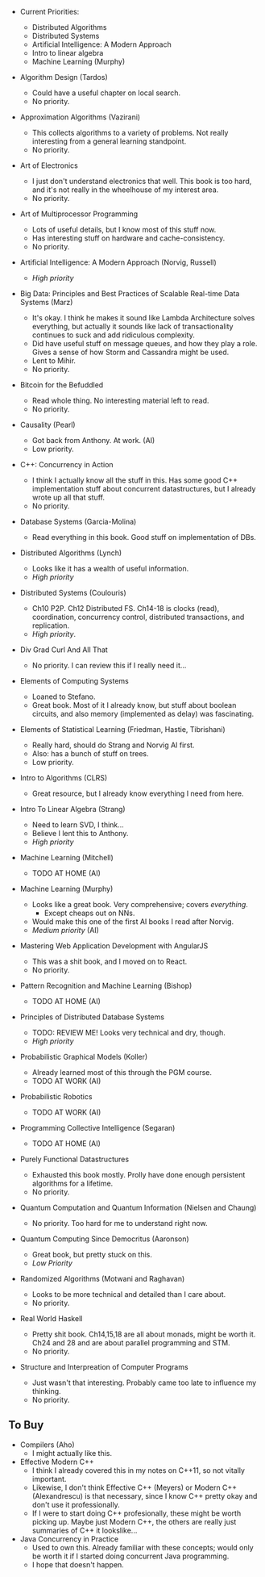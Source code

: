 * Current Priorities:
    * Distributed Algorithms
    * Distributed Systems
    * Artificial Intelligence: A Modern Approach
    * Intro to linear algebra
    * Machine Learning (Murphy)

* Algorithm Design (Tardos)
    * Could have a useful chapter on local search.
    * No priority.
* Approximation Algorithms (Vazirani)
    * This collects algorithms to a variety of problems. Not really
      interesting from a general learning standpoint.
    * No priority.
* Art of Electronics
    * I just don't understand electronics that well. This book is too
      hard, and it's not really in the wheelhouse of my interest area.
    * No priority.
* Art of Multiprocessor Programming
    * Lots of useful details, but I know most of this stuff now.
    * Has interesting stuff on hardware and cache-consistency.
    * No priority.
* Artificial Intelligence: A Modern Approach (Norvig, Russell)
    * *High priority*
* Big Data: Principles and Best Practices of Scalable Real-time Data
  Systems (Marz)
    * It's okay. I think he makes it sound like Lambda Architecture
      solves everything, but actually it sounds like lack of
      transactionality continues to suck and add ridiculous
      complexity.
    * Did have useful stuff on message queues, and how they play a
      role. Gives a sense of how Storm and Cassandra might be used.
    * Lent to Mihir.
    * No priority.
* Bitcoin for the Befuddled
    * Read whole thing. No interesting material left to read.
    * No priority.
* Causality (Pearl)
    * Got back from Anthony. At work. (AI)
    * Low priority.
* C++: Concurrency in Action
    * I think I actually know all the stuff in this. Has some good C++
      implementation stuff about concurrent datastructures, but I
      already wrote up all that stuff.
    * No priority.
* Database Systems (Garcia-Molina)
    * Read everything in this book. Good stuff on implementation of
      DBs.
* Distributed Algorithms (Lynch)
    * Looks like it has a wealth of useful information.
    * *High priority*
* Distributed Systems (Coulouris)
    * Ch10 P2P. Ch12 Distributed FS. Ch14-18 is clocks (read),
      coordination, concurrency control, distributed transactions, and
      replication.
    * *High priority*.
* Div Grad Curl And All That
    * No priority. I can review this if I really need it...
* Elements of Computing Systems
    * Loaned to Stefano.
    * Great book. Most of it I already know, but stuff about boolean
      circuits, and also memory (implemented as delay) was fascinating.
* Elements of Statistical Learning (Friedman, Hastie, Tibrishani)
    * Really hard, should do Strang and Norvig AI first.
    * Also: has a bunch of stuff on trees.
    * Low priority.
* Intro to Algorithms (CLRS)
    * Great resource, but I already know everything I need from here.
* Intro To Linear Algebra (Strang)
    * Need to learn SVD, I think...
    * Believe I lent this to Anthony.
    * *High priority*
* Machine Learning (Mitchell)
    * TODO AT HOME (AI)
* Machine Learning (Murphy)
    * Looks like a great book. Very comprehensive; covers
      *everything*.
        * Except cheaps out on NNs.
    * Would make this one of the first AI books I read after Norvig.
    * *Medium priority* (AI)
* Mastering Web Application Development with AngularJS
    * This was a shit book, and I moved on to React.
    * No priority.
* Pattern Recognition and Machine Learning (Bishop)
    * TODO AT HOME (AI)
* Principles of Distributed Database Systems
    * TODO: REVIEW ME! Looks very technical and dry, though.
    * *High priority*
* Probabilistic Graphical Models (Koller)
    * Already learned most of this through the PGM course.
    * TODO AT WORK (AI)
* Probabilistic Robotics
    * TODO AT WORK (AI)
* Programming Collective Intelligence (Segaran)
    * TODO AT HOME (AI)
* Purely Functional Datastructures
    * Exhausted this book mostly. Prolly have done enough persistent
      algorithms for a lifetime.
    * No priority.
* Quantum Computation and Quantum Information (Nielsen and Chaung)
    * No priority. Too hard for me to understand right now.
* Quantum Computing Since Democritus (Aaronson)
    * Great book, but pretty stuck on this.
    * *Low Priority*
* Randomized Algorithms (Motwani and Raghavan)
    * Looks to be more technical and detailed than I care about.
    * No priority.
* Real World Haskell
    * Pretty shit book. Ch14,15,18 are all about monads, might be
      worth it. Ch24 and 28 and are about parallel programming and
      STM.
    * No priority.
* Structure and Interpreation of Computer Programs
    * Just wasn't that interesting. Probably came too late to
      influence my thinking.
    * No priority.

## To Buy

* Compilers (Aho)
    * I might actually like this.
* Effective Modern C++
    * I think I already covered this in my notes on C++11, so not
      vitally important.
    * Likewise, I don't think Effective C++ (Meyers) or Modern C++
      (Alexandrescu) is that necessary, since I know C++ pretty okay
      and don't use it professionally.
    * If I were to start doing C++ profesionally, these might be worth
      picking up. Maybe just Modern C++, the others are really just
      summaries of C++ it lookslike...
* Java Concurrency in Practice
    * Used to own this. Already familiar with these concepts; would
      only be worth it if I started doing concurrent Java programming.
    * I hope that doesn't happen.
